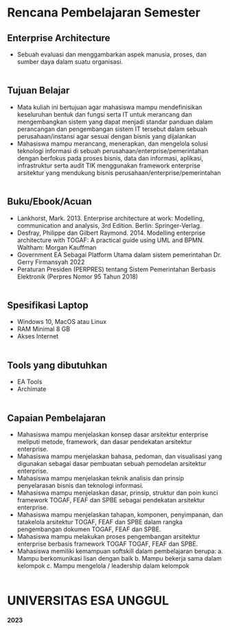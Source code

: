 # **Rencana Pembelajaran Semester**
## **Enterprise Architecture**
- Sebuah evaluasi dan menggambarkan aspek manusia, proses, dan sumber daya dalam suatu organisasi.
<br><br>

## **Tujuan Belajar**
- Mata kuliah ini bertujuan agar mahasiswa mampu mendefinisikan keseluruhan bentuk dan fungsi serta IT untuk merancang dan mengembangkan sistem yang dapat menjadi standar panduan dalam perancangan dan pengembangan sistem IT tersebut dalam sebuah perusahaan/instansi agar sesuai dengan bisnis yang dijalankan
- Mahasiswa mampu merancang, menerapkan, dan mengelola solusi teknologi informasi di sebuah perusahaan/enterprise/pemerintahan dengan berfokus pada proses bisnis, data dan informasi, aplikasi, infrastruktur serta audit TIK  menggunakan framework enterprise arsitektur yang mendukung bisnis
perusahaan/enterprise/pemerintahan
<br><br>

## **Buku/Ebook/Acuan**
- Lankhorst, Mark. 2013. Enterprise architecture at work: Modelling, communication
and analysis, 3rd Edition. Berlin: Springer-Verlag.
- Desfray, Philippe dan Gilbert Raymond. 2014. Modelling enterprise architecture with
TOGAF: A practical guide using UML and BPMN. Waltham: Morgan Kauffman
- Government EA Sebagai Platform Utama dalam sistem pemerintahan Dr. Gerry Firmansyah 2022
- Peraturan Presiden (PERPRES) tentang Sistem Pemerintahan Berbasis Elektronik (Perpres Nomor 95 Tahun 2018)
<br><br>

## **Spesifikasi Laptop**
- Windows 10, MacOS atau Linux
- RAM Minimal 8 GB
- Akses Internet
<br><br>

## **Tools yang dibutuhkan**
- EA Tools
- Archimate
<br><br>

## **Capaian Pembelajaran**
- Mahasiswa mampu menjelaskan konsep dasar arsitektur enterprise meliputi
metode, framework, dan dasar pendekatan arsitektur enterprise.
- Mahasiswa mampu menjelaskan bahasa, pedoman, dan visualisasi yang
digunakan sebagai dasar pembuatan sebuah pemodelan arsitektur enterprise.
- Mahasiswa mampu menjelaskan teknik analisis dan prinsip penyelarasan bisnis dan teknologi informasi.
- Mahasiswa mampu menjelaskan dasar, prinsip, struktur dan poin kunci
framework TOGAF, FEAF dan SPBE sebagai pendekatan arsitektur enterprise.
- Mahasiswa mampu menjelaskan tahapan, komponen, penyimpanan, dan
tatakelola arsitektur TOGAF, FEAF dan SPBE dalam rangka pengembangan dokumen TOGAF, FEAF dan SPBE.
- Mahasiswa mampu melakukan proses pengembangan arsitektur enterprise
berbasis framework TOGAF TOGAF, FEAF dan SPBE.
- Mahasiswa memiliki kemampuan softskill dalam pembelajaran berupa:
a. Mampu berkomunikasi lisan dengan baik
b. Mampu bekerja sama dalam kelompok
c. Mampu mengelola / leadership dalam kelompok
<br><br>

# **UNIVERSITAS ESA UNGGUL**
#### **2023**

